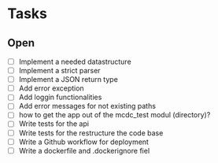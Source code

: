 # Tasks

## Open

- [ ] Implement a needed datastructure
- [ ] Implement a strict parser
- [ ] Implement a JSON return type
- [ ] Add error exception
- [ ] Add loggin functionalities
- [ ] Add error messages for not existing paths
- [ ] how to get the app out of the mcdc_test modul (directory)?
- [ ] Write tests for the api
- [ ] Write tests for the restructure the code base
- [ ] Write a Github workflow for deployment
- [ ] Write a dockerfile and .dockerignore fiel